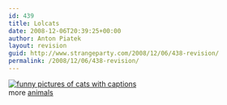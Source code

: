 ```yaml
---
id: 439
title: Lolcats
date: 2008-12-06T20:39:25+00:00
author: Anton Piatek
layout: revision
guid: http://www.strangeparty.com/2008/12/06/438-revision/
permalink: /2008/12/06/438-revision/
---
```

[<img class="mine_2657101" title="funny-pictures-snow-cone-cat-tastes-the-rainbow" src="http://icanhascheezburger.wordpress.com/files/2008/12/funny-pictures-snow-cone-cat-tastes-the-rainbow.jpg" alt="funny pictures of cats with captions" />](http://icanhascheezburger.com/2008/12/04/funny-pictures-rainbow-i-tastes-it/)  
more [animals](http://icanhascheezburger.com)
